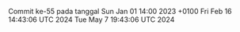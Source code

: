 Commit ke-55 pada tanggal Sun Jan 01 14:00 2023 +0100
Fri Feb 16 14:43:06 UTC 2024
Tue May  7 19:43:06 UTC 2024
